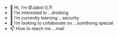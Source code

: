 - 👋 Hi, I’m @Jabol 0,7l
- 👀 I’m interested in ...drinking
- 🌱 I’m currently learning ...security
- 💞️ I’m looking to collaborate on ...somthong special
- 📫 How to reach me ...mail

<!---
Jabol07/Jabol07 is a ✨ special ✨ repository because its `README.md` (this file) appears on your GitHub profile.
You can click the Preview link to take a look at your changes.
--->
